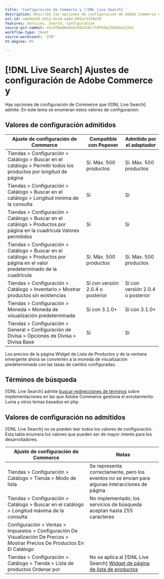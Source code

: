 ```yaml
---
title: 'Configuración de Commerce y [!DNL Live Search] '
description: Describe las opciones de configuración de Adobe Commerce que [!DNL Live Search] puede leer.
exl-id: a4e9e2dd-e912-4ced-a44a-091ac5334e50
features: Services, Search, Configuration
source-git-commit: d1cd70e66e616c052418c719f6da23b010a22241
workflow-type: tm+mt
source-wordcount: '279'
ht-degree: 0%

---
```


# [!DNL Live Search] Ajustes de configuración de Adobe Commerce y

Hay opciones de configuración de Commerce que [!DNL Live Search] admite. En este tema se enumeran estos valores de configuración.

## Valores de configuración admitidos

| Ajuste de configuración de Commerce | Compatible con Popover | Admitido por el adaptador |
|---|---|---|
| Tiendas > Configuración > Catálogo > Buscar en el catálogo > Permitir todos los productos por longitud de página | Sí. Máx. 500 productos | Sí. Máx. 500 productos |
| Tiendas > Configuración > Catálogo > Buscar en el catálogo > Longitud mínima de la consulta | Sí | Sí |
| Tiendas > Configuración > Catálogo > Buscar en el catálogo > Productos por página en la cuadrícula Valores permitidos | Sí | Sí |
| Tiendas > Configuración > Catálogo > Buscar en el catálogo > Productos por página en el valor predeterminado de la cuadrícula | Sí. Máx. 500 productos | Sí. Máx. 500 productos |
| Tiendas > Configuración > Catálogo > Inventario > Mostrar productos sin existencias | Sí con versión 2.0.4 o posterior | Sí con versión 2.0.4 o posterior |
| Tiendas > Configuración > Moneda > Moneda de visualización predeterminada | Sí con 3.1.0+ | Sí con 3.1.0+ |
| Tiendas > Configuración > General > Configuración de Divisa > Opciones de Divisa > Divisa Base | Sí | Sí |

Los precios de la página Widget de Lista de Productos y de la ventana emergente ahora se convierten a la moneda de visualización predeterminada con las tasas de cambio configuradas.

## Términos de búsqueda

[!DNL Live Search] admite [buscar redirecciones de términos](https://experienceleague.adobe.com/docs/commerce-admin/catalog/catalog/search/search-terms.html) sobre implementaciones en las que Adobe Commerce gestiona el enrutamiento: Luma y otros temas basados en php.

## Valores de configuración no admitidos

[!DNL Live Search] no se pueden leer todos los valores de configuración. Esta tabla enumera los valores que pueden ser de mayor interés para los desarrolladores.

| Ajuste de configuración de Commerce | Notas |
|---|---|
| Tiendas > Configuración > Catálogo > Tienda > Modo de lista | Se representa correctamente, pero los eventos no se envían para algunas interacciones de página |
| Tiendas > Configuración > Catálogo > Buscar en el catálogo > Longitud máxima de la consulta | No implementado; los servicios de búsqueda aceptan hasta 255 caracteres |
| Configuración > Ventas > Impuestos > Configuración De Visualización De Precios > Mostrar Precios De Productos En El Catálogo |  |
| Tiendas > Configuración > Catálogo > Tienda > Lista de productos Ordenar por | No se aplica al [!DNL Live Search] [Widget de página de lista de productos](plp-styling.md) |
